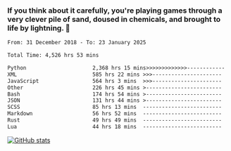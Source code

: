 ### If you think about it carefully, you're playing games through a very clever pile of sand, doused in chemicals, and brought to life by lightning.  👋


<!--START_SECTION:waka-->

```txt
From: 31 December 2018 - To: 23 January 2025

Total Time: 4,526 hrs 53 mins

Python                     2,368 hrs 15 mins>>>>>>>>>>>>>------------   52.32 %
XML                        585 hrs 22 mins >>>----------------------   12.93 %
JavaScript                 564 hrs 3 mins  >>>----------------------   12.46 %
Other                      226 hrs 45 mins >------------------------   05.01 %
Bash                       174 hrs 54 mins >------------------------   03.86 %
JSON                       131 hrs 44 mins >------------------------   02.91 %
SCSS                       85 hrs 13 mins  -------------------------   01.88 %
Markdown                   56 hrs 52 mins  -------------------------   01.26 %
Rust                       49 hrs 49 mins  -------------------------   01.10 %
Lua                        44 hrs 18 mins  -------------------------   00.98 %
```

<!--END_SECTION:waka-->

[![GitHub stats](https://github-readme-stats.vercel.app/api?username=XenophonLXH&show_icons=true&theme=dark)](https://github.com/anuraghazra/github-readme-stats)
